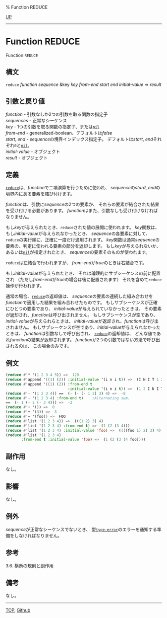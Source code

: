 % Function REDUCE

[UP](17.3.html)  

---

# Function **REDUCE**


Function `REDUCE`


## 構文

`reduce` *function* *sequence*
&key *key* *from-end* *start* *end* *initial-value* => *result*


## 引数と戻り値

*function* - 引数なしか2つの引数を取る関数の指定子  
*sequences* - 正常なシーケンス  
*key* - 1つの引数を取る関数の指定子、または[`nil`](5.3.nil-variable.html)  
*from-end* - generalized-boolean、デフォルトは*false*  
*start*, *end* - *sequence*の境界インデックス指定子。
デフォルトは*start*, *end*それぞれ`0`と[`nil`](5.3.nil-variable.html)。  
*initial-value* - オブジェクト  
*result* - オブジェクト


## 定義

[`reduce`](17.3.reduce.html)は、*function*で二項演算を行うために使われ、
*sequence*の*stard*, *end*の境界内にある要素を結び付けます。

*function*は、引数に*sequence*の2つの要素か、
それらの要素が結合された結果を受け付ける必要があります。
*function*はまた、引数なしも受け付けなければなりません。

もし*key*が与えられたとき、`reduce`された値の展開に使われます。
*key*関数は、もし*initial-value*が与えられなかったとき、
*sequence*の各要素に対して、`reduce`の実行順に、正確に一度だけ適用されます。
*key*関数は通常*sequence*の要素の、判定に使われる要素の部分を返却します。
もし*key*が与えられないか、あるいは[`nil`](5.3.nil-variable.html)が指定されたとき、
*sequence*の要素そのものが使われます。

`reduce`は左結合で行われますが、
*from-end*が*true*のときは右結合です。

もし*initial-value*が与えられたとき、
それは論理的にサブシーケンスの前に配置され
（ただし*from-end*が*true*の場合は後に配置されます）
それを含めて`reduce`操作が行われます。

通常の場合、[`reduce`](17.3.reduce.html)の返却値は、
*sequence*の要素の連続した組み合わせを
*function*で適用した結果を組み合わせたものです。
もしサブシーケンスが正確にひとつの要素であり、
*initial-value*が与えられていなかったときは、
その要素が返却され、*function*は呼び出されません。
もしサブシーケンスが空であり、*initial-value*が与えられらときは、
*initial-value*が返却され、*function*は呼び出されません。
もしサブシーケンスが空であり、*initial-value*が与えられなかったときは、
*function*は引数なしで呼び出され、
[`reduce`](17.3.reduce.html)の返却値は、
どんな値であれ*function*の結果が返却されます。
*function*が2つの引数ではない方法で呼び出されるのは、
この場合のみです。


## 例文

```lisp
(reduce #'* '(1 2 3 4 5)) =>  120
(reduce #'append '((1) (2)) :initial-value '(i n i t)) =>  (I N I T 1 2)
(reduce #'append '((1) (2)) :from-end t                  
                            :initial-value '(i n i t)) =>  (1 2 I N I T) 
(reduce #'- '(1 2 3 4)) ==  (- (- (- 1 2) 3) 4) =>  -8
(reduce #'- '(1 2 3 4) :from-end t)    ;Alternating sum.
==  (- 1 (- 2 (- 3 4))) =>  -2
(reduce #'+ '()) =>  0
(reduce #'+ '(3)) =>  3
(reduce #'+ '(foo)) =>  FOO
(reduce #'list '(1 2 3 4)) =>  (((1 2) 3) 4)
(reduce #'list '(1 2 3 4) :from-end t) =>  (1 (2 (3 4)))
(reduce #'list '(1 2 3 4) :initial-value 'foo) =>  ((((foo 1) 2) 3) 4)
(reduce #'list '(1 2 3 4)
       :from-end t :initial-value 'foo) =>  (1 (2 (3 (4 foo))))
```


## 副作用

なし。


## 影響

なし。


## 例外

*sequence*が正常なシーケンスでないとき、
型[`type-error`](4.4.type-error.html)のエラーを通知する準備をしなければなりません。


## 参考

3.6. 横断の規則と副作用


## 備考

なし。


---
[TOP](index.html),  [Github](https://github.com/nptcl/npt-japanese)

